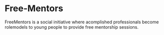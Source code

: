 # Free-Mentors
FreeMentors is a social initiative where acomplished professionals become rolemodels to young people to provide free mentorship sessions.
